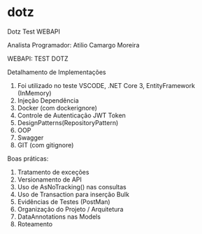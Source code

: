 # dotz
Dotz Test WEBAPI

Analista Programador: Atilio Camargo Moreira

WEBAPI: TEST DOTZ

Detalhamento de Implementações
1)	Foi utilizado no teste VSCODE, .NET Core 3, EntityFramework (InMemory)
2)	Injeção Dependência
3)	Docker (com dockerignore)
4)	Controle de Autenticação JWT Token
5)	DesignPatterns(RepositoryPattern)
6)	OOP
7)	Swagger
8)	GIT (com gitignore)

Boas práticas:
1)	Tratamento de exceções
2)	Versionamento de API
3)	Uso de AsNoTracking() nas consultas 
4)	Uso de Transaction para inserção Bulk
5)	Evidências de Testes (PostMan)
6)	Organização do Projeto / Arquitetura 
7)	DataAnnotations nas Models
8)	Roteamento 

